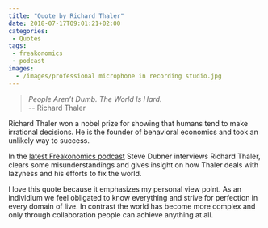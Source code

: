 ```yaml
---
title: "Quote by Richard Thaler"
date: 2018-07-17T09:01:21+02:00
categories:
 - Quotes
tags:
 - freakonomics
 - podcast
images:
  - /images/professional microphone in recording studio.jpg
---
```


> *People Aren’t Dumb. The World Is Hard.*  
> -- Richard Thaler

Richard Thaler won a nobel prize for showing that humans tend to make irrational decisions. He is the founder of behavioral economics and took an unlikely way to success.

In the [latest Freakonomics podcast](http://freakonomics.com/podcast/richard-thaler/) Steve Dubner interviews Richard Thaler, clears some misunderstandings and gives insight on how Thaler deals with lazyness and his efforts to fix the world.

I love this quote because it emphasizes my personal view point. As an individium we feel obligated to know everything and strive for perfection in every domain of live. In contrast the world has become more complex and only through collaboration people can achieve anything at all.